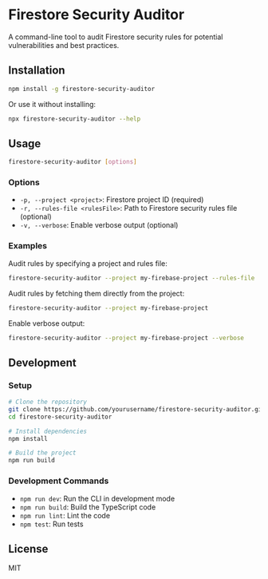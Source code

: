 # Firestore Security Auditor

A command-line tool to audit Firestore security rules for potential vulnerabilities and best practices.

## Installation

```bash
npm install -g firestore-security-auditor
```

Or use it without installing:

```bash
npx firestore-security-auditor --help
```

## Usage

```bash
firestore-security-auditor [options]
```

### Options

- `-p, --project <project>`: Firestore project ID (required)
- `-r, --rules-file <rulesFile>`: Path to Firestore security rules file (optional)
- `-v, --verbose`: Enable verbose output (optional)

### Examples

Audit rules by specifying a project and rules file:

```bash
firestore-security-auditor --project my-firebase-project --rules-file ./firestore.rules
```

Audit rules by fetching them directly from the project:

```bash
firestore-security-auditor --project my-firebase-project
```

Enable verbose output:

```bash
firestore-security-auditor --project my-firebase-project --verbose
```

## Development

### Setup

```bash
# Clone the repository
git clone https://github.com/yourusername/firestore-security-auditor.git
cd firestore-security-auditor

# Install dependencies
npm install

# Build the project
npm run build
```

### Development Commands

- `npm run dev`: Run the CLI in development mode
- `npm run build`: Build the TypeScript code
- `npm run lint`: Lint the code
- `npm test`: Run tests

## License

MIT